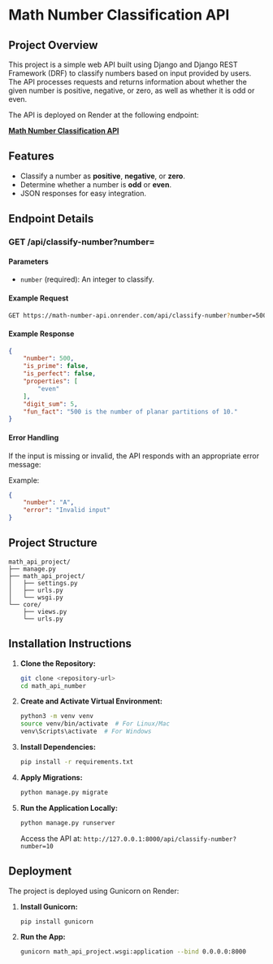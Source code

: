 # Math Number Classification API

## Project Overview
This project is a simple web API built using Django and Django REST Framework (DRF) to classify numbers based on input provided by users. The API processes requests and returns information about whether the given number is positive, negative, or zero, as well as whether it is odd or even.

The API is deployed on Render at the following endpoint:

**[Math Number Classification API](https://math-number-api.onrender.com/api/classify-number?number=500)**

## Features
- Classify a number as **positive**, **negative**, or **zero**.
- Determine whether a number is **odd** or **even**.
- JSON responses for easy integration.

## Endpoint Details
### **GET /api/classify-number?number=**

#### Parameters
- `number` (required): An integer to classify.

#### Example Request
```bash
GET https://math-number-api.onrender.com/api/classify-number?number=500
```

#### Example Response
```json
{
    "number": 500,
    "is_prime": false,
    "is_perfect": false,
    "properties": [
        "even"
    ],
    "digit_sum": 5,
    "fun_fact": "500 is the number of planar partitions of 10."
}
```

#### Error Handling
If the input is missing or invalid, the API responds with an appropriate error message:

Example:
```json
{
    "number": "A",
    "error": "Invalid input"
}
```

## Project Structure
```
math_api_project/
├── manage.py
├── math_api_project/
│   ├── settings.py
│   ├── urls.py
│   └── wsgi.py
└── core/
    ├── views.py
    └── urls.py
```

## Installation Instructions
1. **Clone the Repository:**
   ```bash
   git clone <repository-url>
   cd math_api_number
   ```

2. **Create and Activate Virtual Environment:**
   ```bash
   python3 -m venv venv
   source venv/bin/activate  # For Linux/Mac
   venv\Scripts\activate  # For Windows
   ```

3. **Install Dependencies:**
   ```bash
   pip install -r requirements.txt
   ```

4. **Apply Migrations:**
   ```bash
   python manage.py migrate
   ```

5. **Run the Application Locally:**
   ```bash
   python manage.py runserver
   ```
   Access the API at: `http://127.0.0.1:8000/api/classify-number?number=10`

## Deployment
The project is deployed using Gunicorn on Render:

1. **Install Gunicorn:**
   ```bash
   pip install gunicorn
   ```

2. **Run the App:**
   ```bash
   gunicorn math_api_project.wsgi:application --bind 0.0.0.0:8000
   ```


